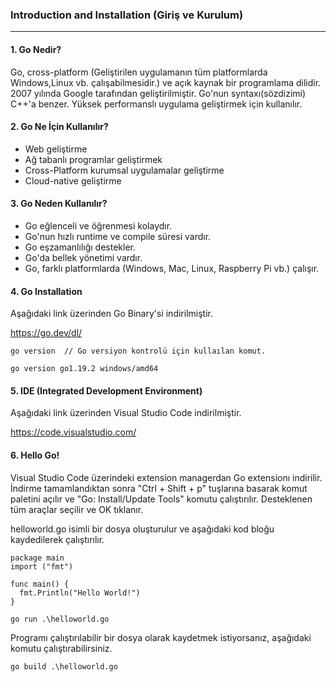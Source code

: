 ### Introduction and Installation (Giriş ve Kurulum)
-------------------------------------
#### 1. Go Nedir?

Go, cross-platform (Geliştirilen uygulamanın tüm platformlarda Windows,Linux vb. çalışabilmesidir.) ve açık kaynak bir programlama dilidir. 2007 yılında Google tarafından geliştirilmiştir. Go'nun syntaxı(sözdizimi) C++'a benzer. Yüksek performanslı uygulama geliştirmek için kullanılır.

#### 2. Go Ne İçin Kullanılır?

- Web geliştirme
- Ağ tabanlı programlar geliştirmek
- Cross-Platform kurumsal uygulamalar geliştirme
- Cloud-native geliştirme

#### 3. Go Neden Kullanılır?

- Go eğlenceli ve öğrenmesi kolaydır.
- Go'nun hızlı runtime ve compile süresi vardır.
- Go eşzamanlılığı destekler.
- Go'da bellek yönetimi vardır.
- Go, farklı platformlarda (Windows, Mac, Linux, Raspberry Pi vb.) çalışır.

#### 4. Go Installation

Aşağıdaki link üzerinden Go Binary'si indirilmiştir.

https://go.dev/dl/

```
go version  // Go versiyon kontrolü için kullaılan komut.

go version go1.19.2 windows/amd64
```

#### 5. IDE (Integrated Development Environment)

Aşağıdaki link üzerinden Visual Studio Code indirilmiştir.

https://code.visualstudio.com/

#### 6. Hello Go!

Visual Studio Code üzerindeki extension managerdan Go extensionı indirilir. İndirme tamamlandıktan sonra "Ctrl + Shift + p" tuşlarına basarak komut paletini açılır ve "Go: Install/Update Tools" komutu çalıştırılır. Desteklenen tüm araçlar seçilir ve OK tıklanır.

helloworld.go isimli bir dosya oluşturulur ve aşağıdaki kod bloğu kaydedilerek çalıştırılır.

```
package main
import ("fmt")

func main() {
  fmt.Println("Hello World!")
}
```
```
go run .\helloworld.go 
```
Programı çalıştırılabilir bir dosya olarak kaydetmek istiyorsanız, aşağıdaki komutu çalıştırabilirsiniz.

```
go build .\helloworld.go
```